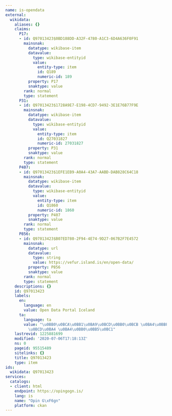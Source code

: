 ```yaml
---
name: is-opendata
external:
  wikidata:
    aliases: {}
    claims:
      P17:
      - id: Q97013423$0BD188DD-A32F-4780-A1C3-6D4A636F0F91
        mainsnak:
          datatype: wikibase-item
          datavalue:
            type: wikibase-entityid
            value:
              entity-type: item
              id: Q189
              numeric-id: 189
          property: P17
          snaktype: value
        rank: normal
        type: statement
      P31:
      - id: Q97013423$1728A9E7-E198-4CD7-9492-3E1E76B77F9E
        mainsnak:
          datatype: wikibase-item
          datavalue:
            type: wikibase-entityid
            value:
              entity-type: item
              id: Q27031827
              numeric-id: 27031827
          property: P31
          snaktype: value
        rank: normal
        type: statement
      P407:
      - id: Q97013423$1EFE1EB9-A0A4-43A7-AABD-DAB828C64C18
        mainsnak:
          datatype: wikibase-item
          datavalue:
            type: wikibase-entityid
            value:
              entity-type: item
              id: Q1860
              numeric-id: 1860
          property: P407
          snaktype: value
        rank: normal
        type: statement
      P856:
      - id: Q97013423$B07ED780-2F94-4E74-9D27-067B2F7E4572
        mainsnak:
          datatype: url
          datavalue:
            type: string
            value: https://vefur.island.is/en/open-data/
          property: P856
          snaktype: value
        rank: normal
        type: statement
    descriptions: {}
    id: Q97013423
    labels:
      en:
        language: en
        value: Open Data Portal Iceland
      ta:
        language: ta
        value: "\u0BB0\u0BCA\u0BB1\u0BA9\u0BCD\u0BB0\u0BCB \u0BA4\u0BBF\u0BB1\u0BA8\
          \u0BCD\u0BA4 \u0BA4\u0BB0\u0BB5\u0BC1"
    lastrevid: 1225881699
    modified: '2020-07-06T17:18:13Z'
    ns: 0
    pageid: 95515489
    sitelinks: {}
    title: Q97013423
    type: item
ids:
  wikidata: Q97013423
services:
  catalogs:
  - client: html
    endpoint: https://opingogn.is/
    lang: is
    name: "Opin G\xF6gn"
    platform: ckan
---
```

